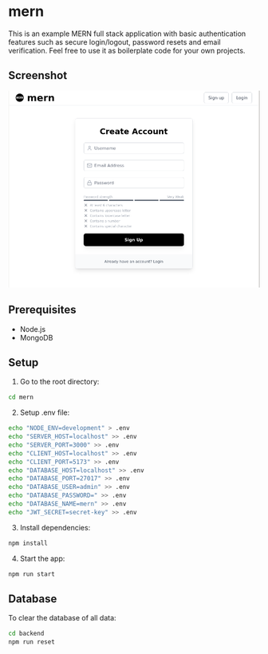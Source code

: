 # mern
This is an example MERN full stack application with basic authentication features such as secure login/logout, password resets and email verification. Feel free to use it as boilerplate code for your own projects.

## Screenshot

![MERN App](./assets/screenshot.png)

## Prerequisites

- Node.js
- MongoDB

## Setup

1. Go to the root directory:
```bash
cd mern
```

2. Setup .env file:
```bash
echo "NODE_ENV=development" > .env
echo "SERVER_HOST=localhost" >> .env
echo "SERVER_PORT=3000" >> .env
echo "CLIENT_HOST=localhost" >> .env
echo "CLIENT_PORT=5173" >> .env
echo "DATABASE_HOST=localhost" >> .env
echo "DATABASE_PORT=27017" >> .env
echo "DATABASE_USER=admin" >> .env
echo "DATABASE_PASSWORD=" >> .env
echo "DATABASE_NAME=mern" >> .env
echo "JWT_SECRET=secret-key" >> .env
```

3. Install dependencies:
```bash
npm install
```

4. Start the app:
```bash
npm run start
```

## Database
To clear the database of all data:
```bash
cd backend
npm run reset
```
